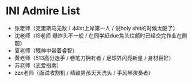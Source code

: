 # INI Admire List

- 张老师（克里斯马无敌 / 本list上岸第一人 / 说holy shit的时候太酷了）
- 沈老师（IS老师 爆炸头不一般 / 在同学赶due焦头烂额时已经交完作业在刷题）
- 夏老师（眼神中带着睿智）
- 黄老师（513高分选手 / 卷笔刀拥有者 / 足球界闪亮新星 / 身材巨好）
- 苏老师（恋爱指南）
- zzx老师（面试收割机 / 精致男孩天天洗头 / 手风琴演奏者）
